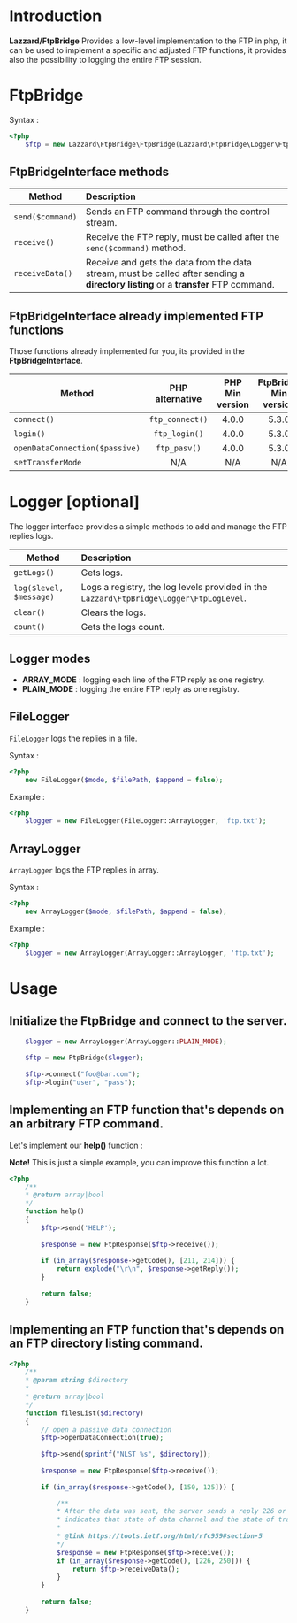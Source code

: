 # Introduction

**Lazzard/FtpBridge** Provides a low-level implementation to the FTP in php, it can be used to implement a specific and adjusted FTP functions, it provides also the possibility to logging the entire FTP session.

# FtpBridge 

Syntax : 

```php
<?php
    $ftp = new Lazzard\FtpBridge\FtpBridge(Lazzard\FtpBridge\Logger\FtpLoggerInterface $logger);
```

## FtpBridgeInterface methods

| Method                 | Description      
| ---------------------- |:---------------  
| `send($command)`       | Sends an FTP command through the control stream.
| `receive()`            | Receive the FTP reply, must be called after the `send($command)` method.
| `receiveData()`        | Receive and gets the data from the data stream, must be called after sending a **directory listing** or a **transfer** FTP command.


## FtpBridgeInterface already implemented FTP functions

Those functions already implemented for you, its provided in the **FtpBridgeInterface**.

| Method                         | PHP alternative  | PHP Min version      | FtpBridge Min version     |
| ----------------------         |:----------------:|:--------------------:|:-------------------------:|
| `connect()`                    | `ftp_connect()`  | 4.0.0                | 5.3.0                     |
| `login()`                      | `ftp_login()`    | 4.0.0                | 5.3.0                     |
| `openDataConnection($passive)` | `ftp_pasv()`     | 4.0.0                | 5.3.0                     |
| `setTransferMode`              | N/A              | N/A                  | N/A                       |

# Logger [optional]

The logger interface provides a simple methods to add and manage the FTP replies logs.

| Method                  | Description      
| ----------------------  |:---------------  
| `getLogs()`             | Gets logs.
| `log($level, $message)` | Logs a registry, the log levels provided in the `Lazzard\FtpBridge\Logger\FtpLogLevel`.
| `clear()`               | Clears the logs.
| `count()`               | Gets the logs count.


## Logger modes

* **ARRAY_MODE** : logging each line of the FTP reply as one registry.
* **PLAIN_MODE** : logging the entire FTP reply as one registry.

## FileLogger

`FileLogger` logs the replies in a file.

Syntax : 

```php
<?php
    new FileLogger($mode, $filePath, $append = false);
```

Example : 

```php
<?php
    $logger = new FileLogger(FileLogger::ArrayLogger, 'ftp.txt');
```

## ArrayLogger

`ArrayLogger` logs the FTP replies in array.

Syntax : 

```php
<?php
    new ArrayLogger($mode, $filePath, $append = false);
```

Example : 

```php
<?php
    $logger = new ArrayLogger(ArrayLogger::ArrayLogger, 'ftp.txt');
```
# Usage

## Initialize the FtpBridge and connect to the server.

```php
    $logger = new ArrayLogger(ArrayLogger::PLAIN_MODE);
    
    $ftp = new FtpBridge($logger);
    
    $ftp->connect("foo@bar.com");
    $ftp->login("user", "pass");
```

## Implementing an FTP function that's depends on an **arbitrary FTP command**.

Let's implement our **help()** function :

**Note!** This is just a simple example, you can improve this function a lot.

```php
<?php
    /**
    * @return array|bool
    */
    function help()
    {
        $ftp->send('HELP');
    
        $response = new FtpResponse($ftp->receive());
    
        if (in_array($response->getCode(), [211, 214])) {
            return explode("\r\n", $response->getReply());
        }
    
        return false;
    }
```

## Implementing an FTP function that's depends on an FTP **directory listing command**.

```php
<?php
    /**
    * @param string $directory 
    * 
    * @return array|bool
    */
    function filesList($directory)
    {
        // open a passive data connection
        $ftp->openDataConnection(true);
        
        $ftp->send(sprintf("NLST %s", $directory));
        
        $response = new FtpResponse($ftp->receive());
        
        if (in_array($response->getCode(), [150, 125])) {

            /**
            * After the data was sent, the server sends a reply 226 or 250 to
            * indicates that state of data channel and the state of transfer.
            * 
            * @link https://tools.ietf.org/html/rfc959#section-5
            */
            $response = new FtpResponse($ftp->receive());
            if (in_array($response->getCode(), [226, 250])) {
                return $ftp->receiveData();
            } 
        }
        
        return false;
    }
```

